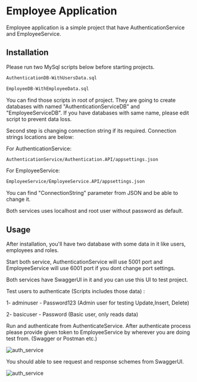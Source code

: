 # Employee Application

Employee application is a simple project that have AuthenticationService and EmployeeService.

## Installation

Please run two MySql scripts below before starting projects.

```bash
AuthenticationDB-WithUsersData.sql
```
```bash
EmployeeDB-WithEmployeeData.sql
```

You can find those scripts in root of project. They are going to create databases with named "AuthenticationServiceDB" and "EmployeeServiceDB". If you have databases with same name, please edit script to prevent data loss.

Second step is changing connection string if its required. Connection strings locations are below:

For AuthenticationService:

```bash
AuthenticationService/Authentication.API/appsettings.json
```
For EmployeeService:

```bash
EmployeeService/EmployeeService.API/appsettings.json
```

You can find "ConnectionString" parameter from JSON and be able to change it.

Both services uses localhost and root user without password as default.

## Usage

After installation, you'll have two database with some data in it like users, employees and roles.

Start both service, AuthenticationService will use 5001 port and EmployeeService will use 6001 port if you dont change port settings.

Both services have SwaggerUI in it and you can use this UI to test project.

Test users to authenticate (Scripts includes those data) :

1- adminuser - Password123 (Admin user for testing Update,Insert, Delete)

2- basicuser - Password (Basic user, only reads data)

Run and authenticate from AuthenticateService.
After authenticate process please provide given token to EmployeeService by wherever you are doing test from. (Swagger or Postman etc.)

![auth_service](https://i.imgur.com/yXnUHNI.png)

You should able to see request and response schemes from SwaggerUI.

![auth_service](https://i.imgur.com/yXnUHNI.png)
